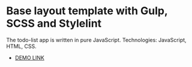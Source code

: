 # Base layout template with Gulp, SCSS and Stylelint

The todo-list app is written in pure JavaScript. Technologies: JavaScript, HTML, CSS.
- [DEMO LINK](https://<vladyslava_buzova>.github.io/<repo_name>/)
